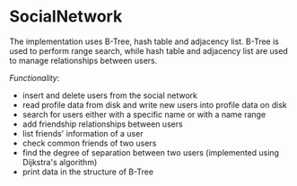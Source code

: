 # SocialNetwork
The implementation uses B-Tree, hash table and adjacency list. B-Tree is used to perform range search, while hash table and adjacency list are used to manage relationships between users.

*Functionality*:
* insert and delete users from the social network
* read profile data from disk and write new users into profile data on disk
* search for users either with a specific name or with a name range
* add friendship relationships between users
* list friends' information of a user
* check common friends of two users
* find the degree of separation between two users (implemented using Dijkstra's algorithm)
* print data in the structure of B-Tree
